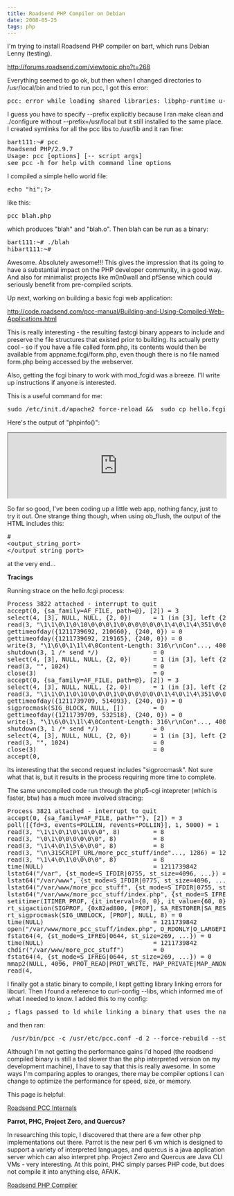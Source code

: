 ```yaml
---
title: Roadsend PHP Compiler on Debian
date: 2008-05-25
tags: php
---
```

I'm trying to install Roadsend PHP compiler on bart, which runs Debian Lenny (testing).

<a href="http://forums.roadsend.com/viewtopic.php?t=268">
http://forums.roadsend.com/viewtopic.php?t=268
</a>

Everything seemed to go ok, but then when I changed directories to /usr/local/bin and tried to run pcc, I got this error:

<pre class="sh_sh">pcc: error while loading shared libraries: libphp-runtime_u-3.0c.so: cannot open shared object file: No such file or directory
</pre>

I guess you have to specify --prefix explicitly because I ran make clean and ./configure without --prefix=/usr/local but it still installed to the same place. I created symlinks for all the pcc libs to /usr/lib and it ran fine:

<pre class="sh_sh">bart111:~# pcc
Roadsend PHP/2.9.7
Usage: pcc [options] [-- script args]
see pcc -h for help with command line options
</pre>

I compiled a simple hello world file:

<pre class="sh_php">echo "hi";?&gt;
</pre>

like this:

<pre class="sh_sh">pcc blah.php
</pre>

which produces "blah" and "blah.o". Then blah can be run as a binary:

<pre class="sh_sh">bart111:~# ./blah
hibart111:~#
</pre>

Awesome. Absolutely awesome!!! This gives the impression that its going to have a substantial impact on the PHP developer community, in a good way. And also for minimalist projects like m0n0wall and pfSense which could seriously benefit from pre-compiled scripts.

Up next, working on building a basic fcgi web application:

<a href="http://code.roadsend.com/pcc-manual/Building-and-Using-Compiled-Web-Applications.html">http://code.roadsend.com/pcc-manual/Building-and-Using-Compiled-Web-Applications.html
</a>

This is really interesting - the resulting fastcgi binary appears to include and preserve the file structures that existed prior to building. Its actually pretty cool - so if you have a file called form.php, its contents would then be available from appname.fcgi/form.php, even though there is no file named form.php being accessed by the webserver.

Also, getting the fcgi binary to work with mod_fcgid was a breeze. I'll write up instructions if anyone is interested.

This is a useful command for me:

<pre class="sh_sh">sudo /etc/init.d/apache2 force-reload &amp;&amp;  sudo cp hello.fcgi libhello_u-3.0c.so /usr/lib/cgi-bin/
</pre>

Here's the output of "phpinfo()":
<iframe width="100%" src="http://www.docunext.com/blog/2008/05/roadsend_phpinfo.html" class="wp-syntax">
</iframe>

So far so good, I've been coding up a little web app, nothing fancy, just to try it out. One strange thing though, when using ob_flush, the output of the HTML includes this:

<pre class="sh_xml">#
&lt;output_string_port&gt;
&lt;/output_string_port&gt;
</pre>

at the very end...

<b>Tracings
</b>

Running strace on the hello.fcgi process:

<pre class="sh_sh">Process 3822 attached - interrupt to quit
accept(0, {sa_family=AF_FILE, path=@}, [2]) = 3
select(4, [3], NULL, NULL, {2, 0})      = 1 (in [3], left {2, 0})
read(3, "\1\1\0\1\0\10\0\0\0\1\0\0\0\0\0\0\1\4\0\1\4\351\0\0\n\24"..., 8192) = 1297
gettimeofday({1211739692, 210660}, {240, 0}) = 0
gettimeofday({1211739692, 219165}, {240, 0}) = 0
write(3, "\1\6\0\1\1l\4\0Content-Length: 316\r\nCon"..., 400) = 400
shutdown(3, 1 /* send */)               = 0
select(4, [3], NULL, NULL, {2, 0})      = 1 (in [3], left {2, 0})
read(3, "", 1024)                       = 0
close(3)                                = 0
accept(0, {sa_family=AF_FILE, path=@}, [2]) = 3
select(4, [3], NULL, NULL, {2, 0})      = 1 (in [3], left {2, 0})
read(3, "\1\1\0\1\0\10\0\0\0\1\0\0\0\0\0\0\1\4\0\1\4\351\0\0\n\24"..., 8192) = 1297
gettimeofday({1211739709, 514093}, {240, 0}) = 0
sigprocmask(SIG_BLOCK, NULL, [])        = 0
gettimeofday({1211739709, 532518}, {240, 0}) = 0
write(3, "\1\6\0\1\1l\4\0Content-Length: 316\r\nCon"..., 400) = 400
shutdown(3, 1 /* send */)               = 0
select(4, [3], NULL, NULL, {2, 0})      = 1 (in [3], left {2, 0})
read(3, "", 1024)                       = 0
close(3)                                = 0
accept(0,
</pre>

Its interesting that the second request includes "sigprocmask". Not sure what that is, but it results in the process requiring more time to complete.

The same uncompiled code run through the php5-cgi intepreter (which is faster, btw) has a much more involved stracing:

<pre class="sh_sh">Process 3821 attached - interrupt to quit
accept(0, {sa_family=AF_FILE, path=""}, [2]) = 3
poll([{fd=3, events=POLLIN, revents=POLLIN}], 1, 5000) = 1
read(3, "\1\1\0\1\0\10\0\0", 8)         = 8
read(3, "\0\1\0\0\0\0\0\0", 8)          = 8
read(3, "\1\4\0\1\5\6\0\0", 8)          = 8
read(3, "\n\31SCRIPT_URL/more_pcc_stuff/inde"..., 1286) = 1286
read(3, "\1\4\0\1\0\0\0\0", 8)          = 8
time(NULL)                              = 1211739842
lstat64("/var", {st_mode=S_IFDIR|0755, st_size=4096, ...}) = 0
lstat64("/var/www", {st_mode=S_IFDIR|0775, st_size=4096, ...}) = 0
lstat64("/var/www/more_pcc_stuff", {st_mode=S_IFDIR|0755, st_size=4096, ...}) = 0
lstat64("/var/www/more_pcc_stuff/index.php", {st_mode=S_IFREG|0644, st_size=269, ...}) = 0
setitimer(ITIMER_PROF, {it_interval={0, 0}, it_value={60, 0}}, NULL) = 0
rt_sigaction(SIGPROF, {0x82ad800, [PROF], SA_RESTORER|SA_RESTART, 0xb7a20e38}, {0x82ad800, [PROF], SA_RESTORER|SA_RESTART, 0xb7a20e38}, 8) = 0
rt_sigprocmask(SIG_UNBLOCK, [PROF], NULL, 8) = 0
time(NULL)                              = 1211739842
open("/var/www/more_pcc_stuff/index.php", O_RDONLY|O_LARGEFILE) = 4
fstat64(4, {st_mode=S_IFREG|0644, st_size=269, ...}) = 0
time(NULL)                              = 1211739842
chdir("/var/www/more_pcc_stuff")        = 0
fstat64(4, {st_mode=S_IFREG|0644, st_size=269, ...}) = 0
mmap2(NULL, 4096, PROT_READ|PROT_WRITE, MAP_PRIVATE|MAP_ANONYMOUS, -1, 0) = 0xb7f6c000
read(4,
</pre>

I finally got a static binary to compile, I kept getting library linking errors for libcurl. Then I found a reference to curl-config --libs, which informed me of what I needed to know. I added this to my config:

<pre lang="php">; flags passed to ld while linking a binary that uses the named extension(ldflags standard   -lresolv -lm -lcrypt)(ldflags mysql      -L/usr/lib/mysql -lmysqlclient)(ldflags odbc       )(ldflags sqlite     -I/usr/include -lsqlite3)(ldflags curl       -lcurl -L/usr/lib -lcurl -L/usr/lib -lgssapi -lcom_err -lresolv -lidn -lssl -lcrypto -ldl -lssl -lcrypto -lz)(ldflags xml        -lxml2  )(ldflags fastcgi    -lfcgi);(ldflags gtk       @GTK_LIBS@)
</pre>

and then ran:

<pre class="sh_sh"> /usr/bin/pcc -c /usr/etc/pcc.conf -d 2 --force-rebuild --static -O --fastcgi hello footer.php form.php index.php info.php timer.php
</pre>

Although I'm not getting the performance gains I'd hoped (the roadsend compiled binary is still a tad slower than the php interpreted version on my development machine), I have to say that this is really awesome. In some ways I'm comparing apples to oranges, there may be compiler options I can change to optimize the performance for speed, size, or memory.

This page is helpful:

<a href="http://code.roadsend.com/pcc/wiki/Internals">Roadsend PCC Internals
</a>

<b>
</b><div><b>Parrot, PHC, Project Zero, and Quercus?
</b>

In researching this topic, I discovered that there are a few other php implementations out there. Parrot is the new perl 6 vm which is designed to support a variety of interpreted languages, and quercus is a java application server which can also interpret php. Project Zero and Quercus are Java CLI VMs - very interesting. At this point, PHC simply parses PHP code, but does not compile it into anything else, AFAIK.
</div><div>
</div><div><a href="http://www.docunext.com/wiki/Roadsend_PHP_Compiler">Roadsend PHP Compiler</a></div>

